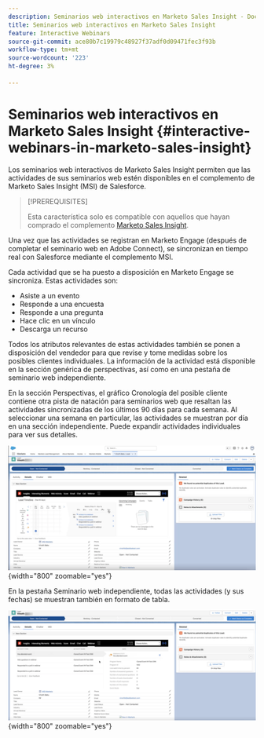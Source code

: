 ```yaml
---
description: Seminarios web interactivos en Marketo Sales Insight - Documentos de Marketo - Documentación del producto
title: Seminarios web interactivos en Marketo Sales Insight
feature: Interactive Webinars
source-git-commit: ace80b7c19979c48927f37adf0d09471fec3f93b
workflow-type: tm+mt
source-wordcount: '223'
ht-degree: 3%

---
```


# Seminarios web interactivos en Marketo Sales Insight {#interactive-webinars-in-marketo-sales-insight}

Los seminarios web interactivos de Marketo Sales Insight permiten que las actividades de sus seminarios web estén disponibles en el complemento de Marketo Sales Insight (MSI) de Salesforce.

>[!PREREQUISITES]
>
>Esta característica solo es compatible con aquellos que hayan comprado el complemento [Marketo Sales Insight](https://business.adobe.com/products/marketo/sales-intelligence-engagement.html).

Una vez que las actividades se registran en Marketo Engage (después de completar el seminario web en Adobe Connect), se sincronizan en tiempo real con Salesforce mediante el complemento MSI.

Cada actividad que se ha puesto a disposición en Marketo Engage se sincroniza. Estas actividades son:

* Asiste a un evento
* Responde a una encuesta
* Responde a una pregunta
* Hace clic en un vínculo
* Descarga un recurso

Todos los atributos relevantes de estas actividades también se ponen a disposición del vendedor para que revise y tome medidas sobre los posibles clientes individuales. La información de la actividad está disponible en la sección genérica de perspectivas, así como en una pestaña de seminario web independiente.

En la sección Perspectivas, el gráfico Cronología del posible cliente contiene otra pista de natación para seminarios web que resaltan las actividades sincronizadas de los últimos 90 días para cada semana. Al seleccionar una semana en particular, las actividades se muestran por día en una sección independiente. Puede expandir actividades individuales para ver sus detalles.

![](assets/msi-iw-1.png){width="800" zoomable="yes"}

En la pestaña Seminario web independiente, todas las actividades (y sus fechas) se muestran también en formato de tabla.

![](assets/msi-iw-2.png){width="800" zoomable="yes"}
